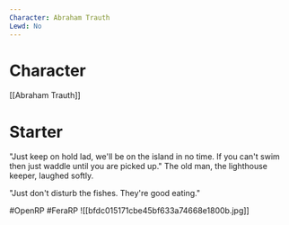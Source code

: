 ```yaml
---
Character: Abraham Trauth
Lewd: No
---
```

# Character
[[Abraham Trauth]]

# Starter
"Just keep on hold lad, we'll be on the island in no time. If you can't swim then just waddle until you are picked up." The old man, the lighthouse keeper, laughed softly.

"Just don't disturb the fishes. They're good eating."

#OpenRP #FeraRP
![[bfdc015171cbe45bf633a74668e1800b.jpg]]